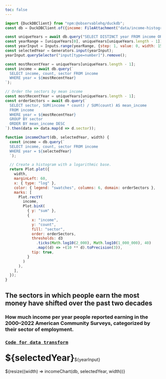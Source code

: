 ```yaml
---
toc: false
---
```


```js
import {DuckDBClient} from "npm:@observablehq/duckdb";
const db = DuckDBClient.of({income: FileAttachment("data/income-histogram-historical.parquet")});
```

```js
const uniqueYears = await db.query("SELECT DISTINCT year FROM income ORDER BY year").then(data => data.map(d => d.year));
const yearRange = [uniqueYears[0], uniqueYears[uniqueYears.length - 1]]; // Min and Max years
const yearInput = Inputs.range(yearRange, {step: 1, value: 0, width: 150});
const selectedYear = Generators.input(yearInput);
yearInput.querySelector("input[type=number]").remove();
```

```js
const mostRecentYear = uniqueYears[uniqueYears.length - 1];
const income = await db.query(`
  SELECT income, count, sector FROM income
  WHERE year = ${mostRecentYear}
`); 
```

```js
// Order the sectors by mean income
const mostRecentYear = uniqueYears[uniqueYears.length - 1];
const orderSectors = await db.query(`
  SELECT sector, SUM(income * count) / SUM(count) AS mean_income
  FROM income
  WHERE year = ${mostRecentYear}
  GROUP BY sector
  ORDER BY mean_income DESC
`).then(data => data.map(d => d.sector));
```

```js
function incomeChart(db, selectedYear, width) {
  const income = db.query(`
  SELECT income, count, sector FROM income
  WHERE year = ${selectedYear}
  `); 

  // Create a histogram with a logarithmic base.
  return Plot.plot({
    width,
    marginLeft: 60,
    x: { type: "log" },
    color: { legend: "swatches", columns: 6, domain: orderSectors },
    marks: [
      Plot.rectY(
        income,
        Plot.binX(
          { y: "sum" },
          {
            x: "income",
            y: "count",
            fill: "sector",
            order: orderSectors,
            thresholds: d3
              .ticks(Math.log10(2_000), Math.log10(1_000_000), 40)
              .map((d) => +(10 ** d).toPrecision(3)),
            tip: true,
          }
        )
      ),
    ],
  });
}
```

<div class="card">
  <h2>The sectors in which people earn the most money have shifted over the past two decades</h2>
  <h3>How much income per year people reported earning in the 2000–2022 American Community Surveys, categorized by their sector of employment.</h3>
  <h3><code style="font-size: 90%;"><a href="https://github.com/jaanli/exploring_american_community_survey_data/blob/main/american_community_survey/models/public_use_microdata_sample/figures/income-histogram-with-sector-historical-inflation-adjusted-industry-mapped.sql">Code for data transform</a></code></h3>
  <div style="display: flex; align-items: center;">
  <h1 style="margin-top: 0.5rem;">${selectedYear}</h1>
  ${yearInput}
  </div>
  ${resize((width) => incomeChart(db, selectedYear, width))}
</div>
